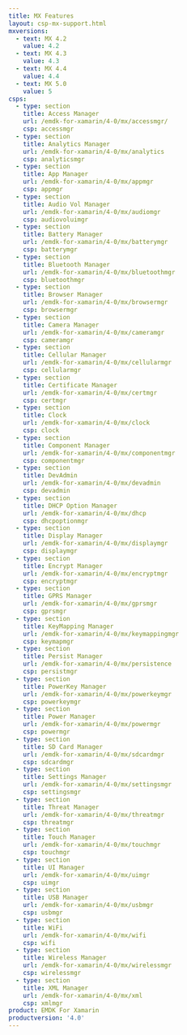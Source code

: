 ```yaml
---
title: MX Features
layout: csp-mx-support.html
mxversions:
  - text: MX 4.2
    value: 4.2
  - text: MX 4.3
    value: 4.3
  - text: MX 4.4
    value: 4.4
  - text: MX 5.0
    value: 5
csps:
  - type: section
    title: Access Manager
    url: /emdk-for-xamarin/4-0/mx/accessmgr/
    csp: accessmgr
  - type: section
    title: Analytics Manager
    url: /emdk-for-xamarin/4-0/mx/analytics
    csp: analyticsmgr
  - type: section
    title: App Manager
    url: /emdk-for-xamarin/4-0/mx/appmgr
    csp: appmgr
  - type: section
    title: Audio Vol Manager
    url: /emdk-for-xamarin/4-0/mx/audiomgr
    csp: audiovoluimgr
  - type: section
    title: Battery Manager
    url: /emdk-for-xamarin/4-0/mx/batterymgr
    csp: batterymgr
  - type: section
    title: Bluetooth Manager
    url: /emdk-for-xamarin/4-0/mx/bluetoothmgr
    csp: bluetoothmgr
  - type: section
    title: Browser Manager
    url: /emdk-for-xamarin/4-0/mx/browsermgr
    csp: browsermgr
  - type: section
    title: Camera Manager
    url: /emdk-for-xamarin/4-0/mx/cameramgr
    csp: cameramgr
  - type: section
    title: Cellular Manager
    url: /emdk-for-xamarin/4-0/mx/cellularmgr
    csp: cellularmgr
  - type: section
    title: Certificate Manager
    url: /emdk-for-xamarin/4-0/mx/certmgr
    csp: certmgr
  - type: section
    title: Clock
    url: /emdk-for-xamarin/4-0/mx/clock
    csp: clock
  - type: section
    title: Component Manager
    url: /emdk-for-xamarin/4-0/mx/componentmgr
    csp: componentmgr
  - type: section
    title: DevAdmin
    url: /emdk-for-xamarin/4-0/mx/devadmin
    csp: devadmin
  - type: section
    title: DHCP Option Manager
    url: /emdk-for-xamarin/4-0/mx/dhcp
    csp: dhcpoptionmgr
  - type: section
    title: Display Manager
    url: /emdk-for-xamarin/4-0/mx/displaymgr
    csp: displaymgr
  - type: section
    title: Encrypt Manager
    url: /emdk-for-xamarin/4-0/mx/encryptmgr
    csp: encryptmgr
  - type: section
    title: GPRS Manager
    url: /emdk-for-xamarin/4-0/mx/gprsmgr
    csp: gprsmgr
  - type: section
    title: KeyMapping Manager
    url: /emdk-for-xamarin/4-0/mx/keymappingmgr
    csp: keymapmgr
  - type: section
    title: Persist Manager
    url: /emdk-for-xamarin/4-0/mx/persistence
    csp: persistmgr
  - type: section
    title: PowerKey Manager
    url: /emdk-for-xamarin/4-0/mx/powerkeymgr
    csp: powerkeymgr
  - type: section
    title: Power Manager
    url: /emdk-for-xamarin/4-0/mx/powermgr
    csp: powermgr
  - type: section
    title: SD Card Manager
    url: /emdk-for-xamarin/4-0/mx/sdcardmgr
    csp: sdcardmgr
  - type: section
    title: Settings Manager
    url: /emdk-for-xamarin/4-0/mx/settingsmgr
    csp: settingsmgr
  - type: section
    title: Threat Manager
    url: /emdk-for-xamarin/4-0/mx/threatmgr
    csp: threatmgr
  - type: section
    title: Touch Manager
    url: /emdk-for-xamarin/4-0/mx/touchmgr
    csp: touchmgr
  - type: section
    title: UI Manager
    url: /emdk-for-xamarin/4-0/mx/uimgr
    csp: uimgr
  - type: section
    title: USB Manager
    url: /emdk-for-xamarin/4-0/mx/usbmgr
    csp: usbmgr
  - type: section
    title: WiFi
    url: /emdk-for-xamarin/4-0/mx/wifi
    csp: wifi
  - type: section
    title: Wireless Manager
    url: /emdk-for-xamarin/4-0/mx/wirelessmgr
    csp: wirelessmgr
  - type: section
    title: XML Manager
    url: /emdk-for-xamarin/4-0/mx/xml
    csp: xmlmgr
product: EMDK For Xamarin
productversion: '4.0'
---
```

 












